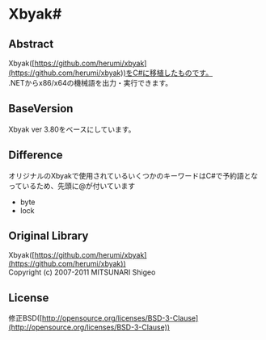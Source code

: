Xbyak#
============

Abstract
------------

Xbyak([https://github.com/herumi/xbyak](https://github.com/herumi/xbyak))をC#に移植したものです。  
.NETからx86/x64の機械語を出力・実行できます。

BaseVersion
------------

Xbyak ver 3.80をベースにしています。

Difference
------------

オリジナルのXbyakで使用されているいくつかのキーワードはC#で予約語となっているため、先頭に@が付いています
 * byte
 * lock

Original Library
------------

Xbyak([https://github.com/herumi/xbyak](https://github.com/herumi/xbyak))  
Copyright (c) 2007-2011 MITSUNARI Shigeo

License
------------

修正BSD([http://opensource.org/licenses/BSD-3-Clause](http://opensource.org/licenses/BSD-3-Clause))